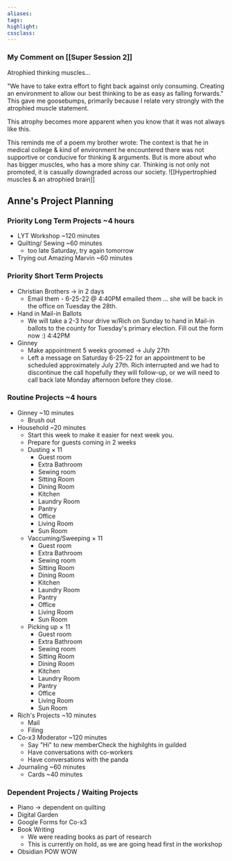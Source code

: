 ```yaml
---
aliases:  
tags:
highlight:  
cssclass:
---
```

### My Comment on [[Super Session 2]]
Atrophied thinking muscles...

"We have to take extra effort to fight back against only consuming. Creating an environment to allow our best thinking to be as easy as falling forwards." 
This gave me goosebumps, primarily because I relate very strongly with the atrophied muscle statement. 

This atrophy becomes more apparent when you know that it was not always like this.

This reminds me of a poem my brother wrote:
The context is that he in medical college & kind of environment he encountered there was not supportive or conducive for thinking & arguments. But is more about who has bigger muscles, who has a more shiny car. Thinking is not only not promoted, it is casually downgraded across our society. 
![[Hypertrophied muscles & an atrophied brain]]

## Anne's Project Planning
### Priority Long Term Projects ~4 hours
- LYT Workshop ~120 minutes
- Quilting/ Sewing ~60 minutes
	- too late Saturday, try again tomorrow
- Trying out Amazing Marvin ~60 minutes

### Priority Short Term Projects
- Christian Brothers → in 2 days
	- Email them - 6-25-22 @ 4:40PM emailed them ... she will be back in the office on Tuesday the 28th.
- Hand in Mail-in Ballots
	- We will take a 2-3 hour drive w/Rich on Sunday to hand in Mail-in ballots to the county for Tuesday's primary election. Fill out the form now :) 4:42PM
- Ginney 
	- Make appointment 5 weeks groomed → July 27th
	- Left a message on Saturday 6-25-22 for an appointment to be scheduled approximately July 27th. Rich interrupted and we had to discontinue the call hopefully they will follow-up, or we will need to call back late Monday afternoon before they close.


### Routine Projects ~4 hours
- Ginney ~10 minutes
	- Brush out
- Household ~20 minutes
	- Start this week to make it easier for next week you.
	- Prepare for guests coming in 2 weeks
	- Dusting × 11
		- Guest room
		- Extra Bathroom
		- Sewing room
		- Sitting Room
		- Dining Room
		- Kitchen
		- Laundry Room
		- Pantry
		- Office
		- Living Room
		- Sun Room
	- Vaccuming/Sweeping × 11
		- Guest room
		- Extra Bathroom
		- Sewing room
		- Sitting Room
		- Dining Room
		- Kitchen
		- Laundry Room
		- Pantry
		- Office
		- Living Room
		- Sun Room
	- Picking up × 11
		- Guest room
		- Extra Bathroom
		- Sewing room
		- Sitting Room
		- Dining Room
		- Kitchen
		- Laundry Room
		- Pantry
		- Office
		- Living Room
		- Sun Room
- Rich's Projects ~10 minutes
	- Mail
	- Filing
- Co-x3 Moderator ~120 minutes
	- Say "Hi" to new memberCheck the highilghts in guilded
	- Have conversations with co-workers
	- Have conversations with the panda
- Journaling ~60 minutes
	- Cards ~40 minutes
### Dependent Projects / Waiting Projects
- Piano → dependent on quilting
- Digital Garden
- Google Forms for Co-x3
- Book Writing
	- We were reading books as part of research
	- This is currently on hold, as we are going head first in the workshop
- Obsidian POW WOW
